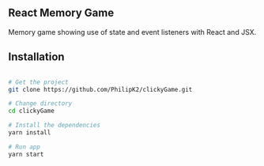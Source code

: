## React Memory Game

Memory game showing use of state and event listeners with React and JSX.

## Installation

```bash

# Get the project
git clone https://github.com/PhilipK2/clickyGame.git

# Change directory
cd clickyGame

# Install the dependencies
yarn install

# Run app
yarn start
